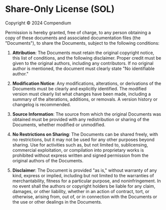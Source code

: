 # Share-Only License (SOL)

Copyright © 2024 Compendium

Permission is hereby granted, free of charge, to any person obtaining a copy of these documents and associated documentation files (the "Documents"), to share the Documents, subject to the following conditions:

1. **Attribution**:
     The Documents must retain the original copyright notice, this list of conditions, and the following disclaimer.
     Proper credit must be given to the original authors, including any contributors.
     If no original author is mentioned, the document must clearly state "No identifiable author."
   
3. **Modification Notice**:
     Any modifications, alterations, or derivations of the Documents must be clearly and explicitly identified.
     The modified version must clearly list what changes have been made, including a summary of the alterations, additions, or removals.
     A version history or changelog is recommended.
   
5. **Source Information**:
     The source from which the original Documents was obtained must be provided with any redistribution or sharing of the Documents, whether modified or unmodified.
   
7. **No Restrictions on Sharing**:
     The Documents can be shared freely, with no restrictions, but it may not be used for any other purposes beyond sharing.
     Use for activities such as, but not limited to, sublicensing, commercial exploitation, or compilation into proprietary works is prohibited without express written and signed permission from the original authors of the Documents.
9. **Disclaimer**:
     The Document is provided "as is," without warranty of any kind, express or implied, including but not limited to the warranties of merchantability, fitness for a particular purpose, and noninfringement.
     In no event shall the authors or copyright holders be liable for any claim, damages, or other liability, whether in an action of contract, tort, or otherwise, arising from, out of, or in connection with the Documents or the use or other dealings in the Documents.
